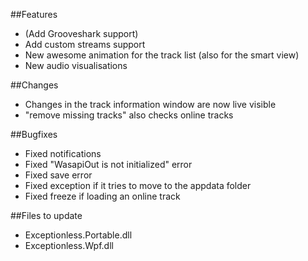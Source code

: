 ##Features
- (Add Grooveshark support)
- Add custom streams support
- New awesome animation for the track list (also for the smart view)
- New audio visualisations

##Changes
- Changes in the track information window are now live visible
- "remove missing tracks" also checks online tracks

##Bugfixes
- Fixed notifications
- Fixed "WasapiOut is not initialized" error
- Fixed save error
- Fixed exception if it tries to move to the appdata folder
- Fixed freeze if loading an online track

##Files to update
- Exceptionless.Portable.dll
- Exceptionless.Wpf.dll